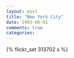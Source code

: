 ```yaml
---
layout: post
title: "New York City"
date: 1993-06-01
comments: true
categories: 
---
```

{% flickr_set 313702 s %}
